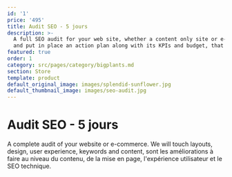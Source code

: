 ```yaml
---
id: '1'
price: '495'
title: Audit SEO - 5 jours
description: >-
  A full SEO audit for your web site, whether a content only site or e-commerce, during which we will identify current strengths and challenges,
  and put in place an action plan along with its KPIs and budget, that will help you reach your business objectives.
featured: true
order: 1
category: src/pages/category/bigplants.md
section: Store
template: product
default_original_image: images/splendid-sunflower.jpg
default_thumbnail_image: images/seo-audit.jpg
---
```

# Audit SEO - 5 jours

A complete audit of your website or e-commerce. We will touch layouts, design, user experience, keywords and content, sont les améliorations à faire au niveau du contenu, de la mise en page, l'expérience utilisateur et le SEO technique.
